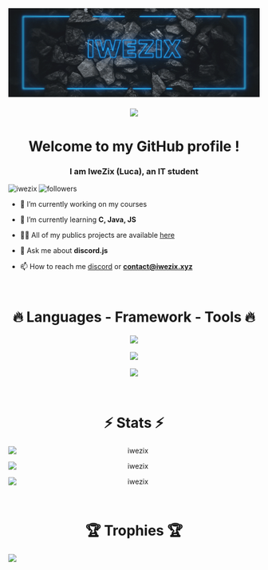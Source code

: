 <!-- Banner -->
<div align="center">
    <img align="center" style="display: block; margin: 0 auto" src="images/banner.gif">
</div>

<h3 align="center">
    <img src="https://readme-typing-svg.herokuapp.com/?font=Righteous&size=35&center=true&vCenter=true&width=500&height=70&duration=4000&lines=Bonjour+👋;Hello+👋;おはよう+👋;Kaliméra+👋;" />
</h3>

<h1 align="center">Welcome to my GitHub profile !</h1>
<h3 align="center">I am IweZix (Luca), an IT student</h3>

<!-- Profile views -->
<p align="left"> 
    <img src="https://komarev.com/ghpvc/?username=iwezix&label=Profile%20views&color=0e75b6&style=flat" alt="iwezix" /> 
    <img src="https://img.shields.io/github/followers/IweZix" alt="followers" />
</p>

- 🔭 I’m currently working on my courses

- 🌱 I’m currently learning **C, Java, JS**

- 👨‍💻 All of my publics projects are available [here](https://github.com/IweZix)

- 💬 Ask me about **discord.js**

- 📫 How to reach me [discord](https://discord.gg/68sTKh3UYV) or **contact@iwezix.xyz**

<!-- Social media -->
<!-- <h3 textalign="left">Connect with me:</h3>
<p textalign="left">
    <a href="https://codepen.io/iwezix" target="blank">
        <img align="center" src="https://raw.githubusercontent.com/rahuldkjain/github-profile-readme-generator/master/src/images/icons/Social/codepen.svg" alt="iwezix" height="30" width="40" />
    </a>
    <a href="https://stackoverflow.com/users/18544348/lucancl" target="blank">
        <img align="center" src="https://raw.githubusercontent.com/rahuldkjain/github-profile-readme-generator/master/src/images/icons/Social/stack-overflow.svg" alt="lucancl" height="30" width="40" />
    </a>
    <a href="https://instagram.com/luca_ncl" target="blank">
        <img align="center" src="https://raw.githubusercontent.com/rahuldkjain/github-profile-readme-generator/master/src/images/icons/Social/instagram.svg" alt="luca_ncl" height="30" width="40" />
    </a>
    <a href="https://www.youtube.com/c/youtube.com/iwezix" target="blank">
        <img align="center" src="https://raw.githubusercontent.com/rahuldkjain/github-profile-readme-generator/master/src/images/icons/Social/youtube.svg" alt="youtube.com/iwezix" height="30" width="40" />
    </a>
    <a href="https://discord.gg/68sTKh3UYV" target="blank">
        <img align="center" src="https://raw.githubusercontent.com/rahuldkjain/github-profile-readme-generator/master/src/images/icons/Social/discord.svg" alt="68sTKh3UYV" height="30" width="40" />
    </a>
</p> -->

<br>

<!-- Languages and Tools -->
<h1 align="center">🔥 Languages - Framework - Tools 🔥</h1>
<!-- Languages -->
<p align="center">
  <a href="https://skillicons.dev">
    <img src="https://skillicons.dev/icons?i=java,js,ts,html,css,c,dart,flutter,py,mysql,sqlite,postgres" />
  </a>
</p>
<!-- Tools -->
<p align="center">
  <a href="https://skillicons.dev">
    <img src="https://skillicons.dev/icons?i=git,github,gitlab,bash,discord,docker,linux,nodejs" />
  </a>
</p>
<!-- Swoftwares -->
<p align="center">
  <a href="https://skillicons.dev">
    <img src="https://skillicons.dev/icons?i=figma,ae,ps,pr,idea,vscode" />
  </a>
</p>

<br>

<!-- GitHub Stats -->
<h1 align="center">⚡️ Stats ⚡️</h1>
<div align="center">
    <p>
        <img style="display: block; margin: 0 auto;" src="https://github-readme-stats.vercel.app/api/top-langs/?username=iwezix&layout=compact&theme=tokyonight&bg_color=0A0A0A" alt="iwezix" />
    </p>
    <p>
        <img style="display: block; margin: 0 auto" src="https://github-readme-stats.vercel.app/api?username=IweZix&layout=compact&theme=tokyonight&bg_color=0A0A0A" alt="iwezix" />
    </p>
    <p>
        <img style="display: block; margin: 0 auto" src="https://github-readme-streak-stats.herokuapp.com/?user=IweZix&&layout=compact&theme=tokyonight&bg_color=0A0A0A" alt="iwezix" />
    </p>
</div>

<br>

<h1 align="center">🏆 Trophies 🏆</h1>

![](https://github-profile-trophy.vercel.app/?username=IweZix&theme=discord&no-frame=false&no-bg=true&margin-w=4)
